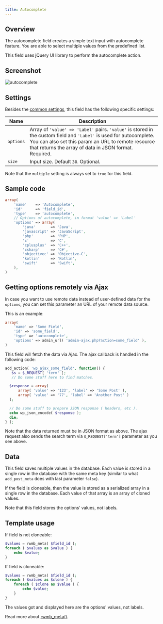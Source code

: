 ```yaml
---
title: Autocomplete
---
```


## Overview

The autocomplete field creates a simple text input with autocomplete feature. You are able to select multiple values from the predefined list.

This field uses jQuery UI library to perform the autocomplete action.

## Screenshot

![autocomplete](https://i.imgur.com/zvZI8qs.png)

## Settings

Besides the [common settings](/creating-fields-with-code/#field-settings), this field has the following specific settings:

Name | Description
--- | ---
`options` | Array of `'value' => 'Label'` pairs. `'value'` is stored in the custom field and `'Label'` is used for autocomplete. You can also set this param an URL to remote resource that returns the array of data in JSON format. Required.
`size` | Input size. Default `30`. Optional.

Note that the `multiple` setting is always set to `true` for this field.

## Sample code

```php
array(
    'name'    => 'Autocomplete',
    'id'      => 'field_id',
    'type'    => 'autocomplete',
    // Options of autocomplete, in format 'value' => 'Label'
    'options' => array(
        'java'       => 'Java',
        'javascript' => 'JavaScript',
        'php'        => 'PHP',
        'c'          => 'C',
        'cplusplus'  => 'C++',
        'csharp'     => 'C#',
        'objectivec' => 'Objective-C',
        'kotlin'     => 'Kotlin',
        'swift'      => 'Swift',
    ),
)
```

## Getting options remotely via Ajax

In case you want to use remote data instead of user-defined data for the `options`, you can set this parameter an URL of your remote data source.

This is an example:

```php
array(
    'name' => 'Some Field',
    'id' => 'some_field',
    'type' => 'autocomplete',
    'options' => admin_url( 'admin-ajax.php?action=some_field' ),
)
```

This field will fetch the data via Ajax. The ajax callback is handled in the following code:

```php
add_action( 'wp_ajax_some_field', function() {
   $s = $_REQUEST[ 'term' ];
   // Do some stuff here to find matches.

  $response = array(
      array( 'value' => '123', 'label' => 'Some Post' ),
      array( 'value' => '77', 'label' => 'Another Post' )
  );

  // Do some stuff to prepare JSON response ( headers, etc ).
  echo wp_json_encode( $response );
  die;
} );
```

Note that the data returned must be in JSON format as above. The ajax request also sends the search term via `$_REQUEST['term']` parameter as you see above.

## Data

This field saves multiple values in the database. Each value is stored in a single row in the database with the same meta key (similar to what `add_post_meta` does with last parameter `false`).

If the field is cloneable, then the value is stored as a serialized array in a single row in the database. Each value of that array is an array of cloned values.

Note that this field stores the options' values, not labels.

## Template usage

If field is not cloneable:

```php
$values = rwmb_meta( $field_id );
foreach ( $values as $value ) {
    echo $value;
}
```

If field is cloneable:

```php
$values = rwmb_meta( $field_id );
foreach ( $values as $clone ) {
    foreach ( $clone as $value ) {
        echo $value;
    }
}
```

The values got and displayed here are the options' values, not labels.

Read more about [rwmb_meta()](/rwmb-meta/).
